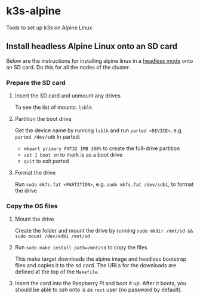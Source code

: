 # k3s-alpine

Tools to set up k3s on Alpine Linux

## Install headless Alpine Linux onto an SD card

Below are the instructions for installing alpine linux in a [headless mode](https://github.com/macmpi/alpine-linux-headless-bootstrap) onto an SD card.
Do this for all the nodes of the cluster.

### Prepare the SD card

1. Insert the SD card and unmount any drives

    To see the list of mounts: `lsblk`

2. Partition the boot drive

    Get the device name by running `lsblk` and run `parted <DEVICE>`, e.g. `parted /dev/sdb`
    In parted:

    - `mkpart primary FAT32 1MB 100%` to create the full-drive partition
    - `set 1 boot on` to mark is as a boot drive
    - `quit` to exit parted

3. Format the drive

    Run `sudo mkfs.fat <PARTITION>`, e.g. `sudo mkfs.fat /dev/sdb1`, to format the drive

### Copy the OS files

1. Mount the drive

    Create the folder and mount the drive by running `sudo mkdir /mnt/sd && sudo mount /dev/sdb1 /mnt/sd`

2. Run `sudo make install path=/mnt/sd` to copy the files

    This make target downloads the alpine image and headless bootstrap files and copies it to the sd card. The URLs for the downloads are defined at the top of the `Makefile`.

3. Insert the card into the Raspberry Pi and boot it up. After it boots, you should be able to ssh onto is as `root` user (no password by default).
    